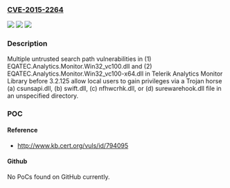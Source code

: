 ### [CVE-2015-2264](https://cve.mitre.org/cgi-bin/cvename.cgi?name=CVE-2015-2264)
![](https://img.shields.io/static/v1?label=Product&message=n%2Fa&color=blue)
![](https://img.shields.io/static/v1?label=Version&message=n%2Fa&color=blue)
![](https://img.shields.io/static/v1?label=Vulnerability&message=n%2Fa&color=brighgreen)

### Description

Multiple untrusted search path vulnerabilities in (1) EQATEC.Analytics.Monitor.Win32_vc100.dll and (2) EQATEC.Analytics.Monitor.Win32_vc100-x64.dll in Telerik Analytics Monitor Library before 3.2.125 allow local users to gain privileges via a Trojan horse (a) csunsapi.dll, (b) swift.dll, (c) nfhwcrhk.dll, or (d) surewarehook.dll file in an unspecified directory.

### POC

#### Reference
- http://www.kb.cert.org/vuls/id/794095

#### Github
No PoCs found on GitHub currently.

